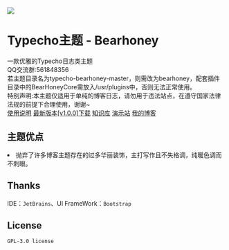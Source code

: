 <img src="https://i.ibb.co/sQ4KYQr/screenshot.jpg">
<h1>Typecho主题 - Bearhoney</h1>
一款优雅的Typecho日志类主题<br>
QQ交流群:561848356<br>
<a>若主题目录名为typecho-bearhoney-master，则需改为bearhoney，配套插件目录中的BearHoneyCore需放入/usr/plugins中，否则无法正常使用。</a><br>
<a>特别声明:本主题仅适用于单纯的博客日志，请勿用于违法站点，在遵守国家法律法规的前提下合理使用，谢谢~</a><br>
<a href = "https://www.bearnotion.ru/typecho-bearhoney.html">使用说明</a>
<a href = "https://github.com/whitebearcode/typecho-bearsimple/releases/download/v1.0.0/Bearhoney_v1.0.0.release.zip">最新版本[v1.0.0]下载</a>
<a href = "https://bearnotion.flowus.cn/">知识库</a>
<a href = "https://bearhoney.typecho.ru/">演示站</a>
<a href = "https://www.bearnotion.ru/">我的博客</a><br>
<h2>主题优点</h2>
<li>抛弃了许多博客主题存在的过多华丽装饰，主打写作且不失格调，纯暖色调而不刺眼。</li>
<h2>Thanks</h2>
IDE：<code>JetBrains</code>、UI FrameWork：<code>Bootstrap</code>
<h2>License</h2>
<code>GPL-3.0 license</code>